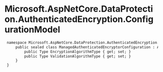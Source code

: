 # Microsoft.AspNetCore.DataProtection.AuthenticatedEncryption.ConfigurationModel

``` diff
 namespace Microsoft.AspNetCore.DataProtection.AuthenticatedEncryption.ConfigurationModel {
     public sealed class ManagedAuthenticatedEncryptorConfiguration : AlgorithmConfiguration, IInternalAlgorithmConfiguration {
         public Type EncryptionAlgorithmType { get; set; }
         public Type ValidationAlgorithmType { get; set; }
     }
 }
```

